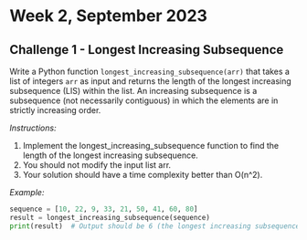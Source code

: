 # Week 2, September 2023

## Challenge 1 - Longest Increasing Subsequence

Write a Python function `longest_increasing_subsequence(arr)` that takes a list of integers `arr` as input and returns the length of the longest increasing subsequence (LIS) within the list. An increasing subsequence is a subsequence (not necessarily contiguous) in which the elements are in strictly increasing order.

*Instructions:*

1. Implement the longest_increasing_subsequence function to find the length of the longest increasing subsequence.
2. You should not modify the input list arr.
3. Your solution should have a time complexity better than O(n^2).

*Example:*

```python
sequence = [10, 22, 9, 33, 21, 50, 41, 60, 80]
result = longest_increasing_subsequence(sequence)
print(result)  # Output should be 6 (the longest increasing subsequence is [10, 22, 33, 50, 60, 80])
```
